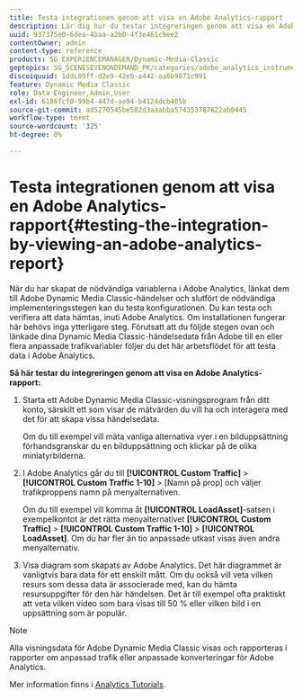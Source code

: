 ```yaml
---
title: Testa integrationen genom att visa en Adobe Analytics-rapport
description: Lär dig hur du testar integreringen genom att visa en Adobe Analytics-rapport.
uuid: 937375e0-6dea-4baa-a2b0-4f3e461c9ee2
contentOwner: admin
content-type: reference
products: SG_EXPERIENCEMANAGER/Dynamic-Media-Classic
geptopics: SG_SCENESEVENONDEMAND_PK/categories/adobe_analytics_instrumentation_kit
discoiquuid: 1ddc89ff-d2e9-42eb-a442-aa6b9871c991
feature: Dynamic Media Classic
role: Data Engineer,Admin,User
exl-id: 6186fcf0-99b4-447d-ae94-b4124dcb405b
source-git-commit: ad5270545be502d3aaabba574353787622ab0445
workflow-type: tm+mt
source-wordcount: '325'
ht-degree: 0%

---
```


# Testa integrationen genom att visa en Adobe Analytics-rapport{#testing-the-integration-by-viewing-an-adobe-analytics-report}

När du har skapat de nödvändiga variablerna i Adobe Analytics, länkat dem till Adobe Dynamic Media Classic-händelser och slutfört de nödvändiga implementeringsstegen kan du testa konfigurationen. Du kan testa och verifiera att data hämtas, inuti Adobe Analytics. Om installationen fungerar här behövs inga ytterligare steg. Förutsatt att du följde stegen ovan och länkade dina Dynamic Media Classic-händelsedata från Adobe till en eller flera anpassade trafikvariabler följer du det här arbetsflödet för att testa data i Adobe Analytics.

**Så här testar du integreringen genom att visa en Adobe Analytics-rapport:**

1. Starta ett Adobe Dynamic Media Classic-visningsprogram från ditt konto, särskilt ett som visar de mätvärden du vill ha och interagera med det för att skapa vissa händelsedata.

   Om du till exempel vill mäta vanliga alternativa vyer i en bilduppsättning förhandsgranskar du en bilduppsättning och klickar på de olika miniatyrbilderna.

1. I Adobe Analytics går du till **[!UICONTROL Custom Traffic]** > **[!UICONTROL Custom Traffic 1-10]** > [Namn på prop] och väljer trafikproppens namn på menyalternativen.

   Om du till exempel vill komma åt **[!UICONTROL LoadAsset]**-satsen i exempelkontot är det rätta menyalternativet **[!UICONTROL Custom Traffic]** > **[!UICONTROL Custom Traffic 1-10]** > **[!UICONTROL LoadAsset]**. Om du har fler än tio anpassade utkast visas även andra menyalternativ.

1. Visa diagram som skapats av Adobe Analytics. Det här diagrammet är vanligtvis bara data för ett enskilt mått. Om du också vill veta vilken resurs som dessa data är associerade med, kan du hämta resursuppgifter för den här händelsen. Det är till exempel ofta praktiskt att veta vilken video som bara visas till 50 % eller vilken bild i en uppsättning som är populär.

>[!NOTE]
>
>Alla visningsdata för Adobe Dynamic Media Classic visas och rapporteras i rapporter om anpassad trafik eller anpassade konverteringar för Adobe Analytics.

Mer information finns i [Analytics Tutorials](https://experienceleague.adobe.com/docs/analytics-learn/tutorials/overview.html).